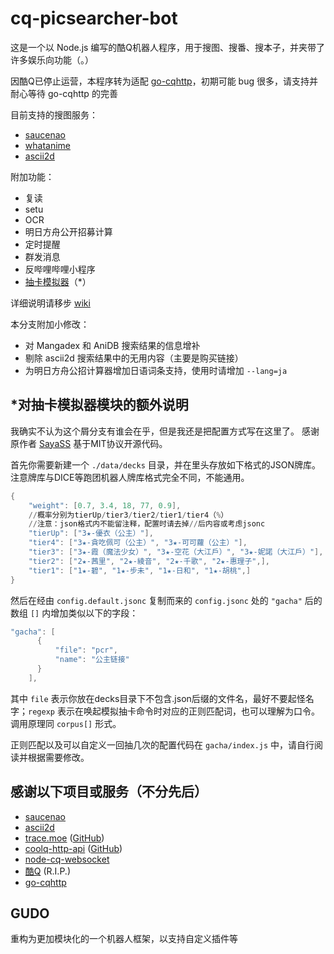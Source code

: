 # cq-picsearcher-bot

这是一个以 Node.js 编写的酷Q机器人程序，用于搜图、搜番、搜本子，并夹带了许多娱乐向功能（。）

因酷Q已停止运营，本程序转为适配 [go-cqhttp](https://github.com/Mrs4s/go-cqhttp)，初期可能 bug 很多，请支持并耐心等待 go-cqhttp 的完善

目前支持的搜图服务：

- [saucenao](https://saucenao.com)
- [whatanime](https://trace.moe)
- [ascii2d](https://ascii2d.net)

附加功能：

- 复读
- setu
- OCR
- 明日方舟公开招募计算
- 定时提醒
- 群发消息
- 反哔哩哔哩小程序
- [抽卡模拟器](https://github.com/SayaSS/CQ-gacha/)（*）

详细说明请移步 [wiki](https://github.com/Tsuk1ko/cq-picsearcher-bot/wiki)

本分支附加小修改：
- 对 Mangadex 和 AniDB 搜索结果的信息增补
- 剔除 ascii2d 搜索结果中的无用内容（主要是购买链接）
- 为明日方舟公招计算器增加日语词条支持，使用时请增加 ```--lang=ja```

## *对抽卡模拟器模块的额外说明
我确实不认为这个屑分支有谁会在乎，但是我还是把配置方式写在这里了。
感谢原作者 [SayaSS](https://github.com/SayaSS) 基于MIT协议开源代码。

首先你需要新建一个 ```./data/decks``` 目录，并在里头存放如下格式的JSON牌库。注意牌库与DICE等跑团机器人牌库格式完全不同，不能通用。
```ps1
{
	"weight": [0.7, 3.4, 18, 77, 0.9], 
    //概率分别为tierUp/tier3/tier2/tier1/tier4（%）
    //注意：json格式内不能留注释，配置时请去掉//后内容或考虑jsonc
	"tierUp": ["3★-優衣（公主）"],
	"tier4": ["3★-貪吃佩可（公主）", "3★-可可蘿（公主）"],
	"tier3": ["3★-霞（魔法少女）", "3★-空花（大江戶）", "3★-妮諾（大江戶）"],
	"tier2": ["2★-茜里", "2★-綾音", "2★-千歌", "2★-惠理子",],
	"tier1": ["1★-碧", "1★-步未", "1★-日和", "1★-胡桃",]
}
```

然后在经由 ```config.default.jsonc``` 复制而来的 ```config.jsonc``` 处的 ```"gacha"``` 后的数组 ```[]``` 内增加类似以下的字段：
```ps1
"gacha": [
      {
          "file": "pcr",
          "name": "公主链接"
      }
    ],
```
其中 ```file``` 表示你放在decks目录下不包含.json后缀的文件名，最好不要起怪名字；```regexp``` 表示在唤起模拟抽卡命令时对应的正则匹配词，也可以理解为口令。调用原理同 ```corpus[]``` 形式。

正则匹配以及可以自定义一回抽几次的配置代码在 ```gacha/index.js``` 中，请自行阅读并根据需要修改。

## 感谢以下项目或服务（不分先后）

- [saucenao](https://saucenao.com)
- [ascii2d](https://ascii2d.net)
- [trace.moe](https://trace.moe) ([GitHub](https://github.com/soruly/trace.moe))
- [coolq-http-api](https://cqhttp.cc) ([GitHub](https://github.com/richardchien/coolq-http-api))
- [node-cq-websocket](https://github.com/momocow/node-cq-websocket)
- [酷Q](https://cqp.cc) (R.I.P.)
- [go-cqhttp](https://github.com/Mrs4s/go-cqhttp)

## GUDO

重构为更加模块化的一个机器人框架，以支持自定义插件等

